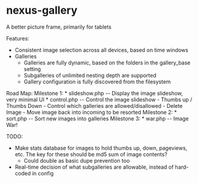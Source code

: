 nexus-gallery
=============

A better picture frame, primarily for tablets

Features:
  * Consistent image selection across all devices, based on time windows
  * Galleries
    - Galleries are fully dynamic, based on the folders in the gallery\_base setting
    - Subgalleries of unlimited nesting depth are supported
    - Gallery configuration is fully discovered from the filesystem

Road Map:
  Milestone 1:
    * slideshow.php -- Display the image slideshow, very minimal UI
    * control.php   -- Control the image slideshow
      - Thumbs up / Thumbs Down
      - Control which galleries are allowed/disallowed
      - Delete Image
      - Move image back into incoming to be resorted
  Milestone 2:
    * sort.php      -- Sort new images into galleries
  Milestone 3:
    * war.php       -- Image War!

TODO:
  * Make stats database for images to hold thumbs up, down, pageviews, etc.  The key for these should be md5 sum of image contents?
    - Could double as basic dupe prevention too
  * Real-time decision of what subgalleries are allowable, instead of hard-coded in config
